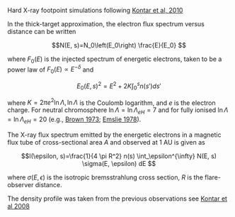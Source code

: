 Hard X-ray footpoint simulations following [Kontar et al, 2010](http://dx.doi.org/10.1088/0004-637X/717/1/250)

In the thick-target approximation, the electron flux spectrum versus distance can be written

$$N(E, s)=N_0\left(E_0\right) \frac{E}{E_0} $$

where $F_0(E)$ is the injected spectrum of energetic electrons, taken to be a power law of $F_0(E) \propto E^{-\delta}$ and

$$E_0(E, s)^2=E^2+2 K \int_0^s n\left(s'\right) ds'$$

where $K=2 \pi e^2 \ln \Lambda, \ln \Lambda$ is the Coulomb logarithm, and $e$ is the electron charge. 
For neutral chromosphere $\ln \Lambda=\ln \Lambda_{e H}=7$ and for fully ionised
$\ln \Lambda=\ln \Lambda_{e H}=20$ (e.g., [Brown 1973](http://dx.doi.org/10.1007/BF00152919); [Emslie 1978](http://dx.doi.org/10.1086/156371)).

The X-ray flux spectrum emitted by the energetic electrons in a magnetic flux tube of cross-sectional area $A$ and observed at 1 AU is given as

$$I(\epsilon, s)=\frac{1}{4 \pi R^2} n(s) \int_\epsilon^{\infty} N(E, s) \sigma(E, \epsilon) dE $$

where $\sigma(E, \epsilon)$ is the isotropic bremsstrahlung cross section, $R$ is the flare-observer distance.

The density profile was taken from the previous observations see [Kontar et al 2008](http://dx.doi.org/10.1051/0004-6361:200810719)

